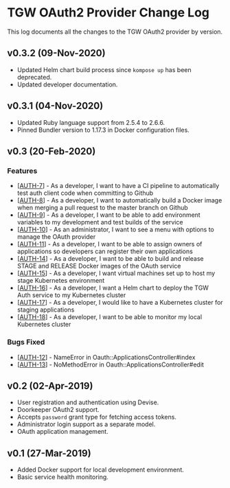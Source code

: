 # TGW OAuth2 Provider Change Log

This log documents all the changes to the TGW OAuth2 provider by version.

## v0.3.2 (09-Nov-2020)

- Updated Helm chart build process since `kompose up` has been deprecated.
- Updated developer documentation.

## v0.3.1 (04-Nov-2020)

- Updated Ruby language support from 2.5.4 to 2.6.6.
- Pinned Bundler version to 1.17.3 in Docker configuration files.

## v0.3 (20-Feb-2020)

### Features
<ul>
<li>[<a href='https://tgwconsulting.atlassian.net/browse/AUTH-7'>AUTH-7</a>] -         As a developer, I want to have a CI pipeline to automatically test auth client code when committing to Github
</li>
<li>[<a href='https://tgwconsulting.atlassian.net/browse/AUTH-8'>AUTH-8</a>] -         As a developer, I want to automatically build a Docker image when merging a pull request to the master branch on Github
</li>
<li>[<a href='https://tgwconsulting.atlassian.net/browse/AUTH-9'>AUTH-9</a>] -         As a developer, I want to be able to add environment variables to my development and test builds of the service
</li>
<li>[<a href='https://tgwconsulting.atlassian.net/browse/AUTH-10'>AUTH-10</a>] -         As an administrator, I want to see a menu with options to manage the OAuth provider
</li>
<li>[<a href='https://tgwconsulting.atlassian.net/browse/AUTH-11'>AUTH-11</a>] -         As a developer, I want to be able to assign owners of applications so developers can register their own applications
</li>
<li>[<a href='https://tgwconsulting.atlassian.net/browse/AUTH-14'>AUTH-14</a>] -         As a developer, I want to be able to build and release STAGE and RELEASE Docker images of the OAuth service
</li>
<li>[<a href='https://tgwconsulting.atlassian.net/browse/AUTH-15'>AUTH-15</a>] -         As a developer, I want virtual machines set up to host my stage Kubernetes environment
</li>
<li>[<a href='https://tgwconsulting.atlassian.net/browse/AUTH-16'>AUTH-16</a>] -         As a developer, I want a Helm chart to deploy the TGW Auth service to my Kubernetes cluster
</li>
<li>[<a href='https://tgwconsulting.atlassian.net/browse/AUTH-17'>AUTH-17</a>] -         As a developer, I would like to have a Kubernetes cluster for staging applications
</li>
<li>[<a href='https://tgwconsulting.atlassian.net/browse/AUTH-18'>AUTH-18</a>] -         As a developer, I want to be able to monitor my local Kubernetes cluster
</li>
</ul>

### Bugs Fixed

<ul>
<li>[<a href='https://tgwconsulting.atlassian.net/browse/AUTH-12'>AUTH-12</a>] -         NameError in Oauth::ApplicationsController#index
</li>
<li>[<a href='https://tgwconsulting.atlassian.net/browse/AUTH-13'>AUTH-13</a>] -         NoMethodError in Oauth::ApplicationsController#edit
</li>
</ul>

## v0.2 (02-Apr-2019)

- User registration and authentication using Devise.
- Doorkeeper OAuth2 support.
- Accepts `password` grant type for fetching access tokens.
- Administrator login support as a separate model.
- OAuth application management.

## v0.1 (27-Mar-2019)

- Added Docker support for local development environment.
- Basic service health monitoring.
